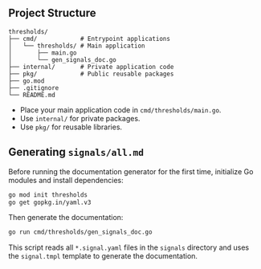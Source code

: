 ## Project Structure

```
thresholds/
├── cmd/            # Entrypoint applications
│   └── thresholds/ # Main application
│       ├── main.go
│       └── gen_signals_doc.go
├── internal/       # Private application code
├── pkg/            # Public reusable packages
├── go.mod
├── .gitignore
└── README.md
```

- Place your main application code in `cmd/thresholds/main.go`.
- Use `internal/` for private packages.
- Use `pkg/` for reusable libraries.

## Generating `signals/all.md`

Before running the documentation generator for the first time, initialize Go modules and install dependencies:

```sh
go mod init thresholds
go get gopkg.in/yaml.v3
```

Then generate the documentation:

```sh
go run cmd/thresholds/gen_signals_doc.go
```

This script reads all `*.signal.yaml` files in the `signals` directory and uses the `signal.tmpl` template to generate the documentation.